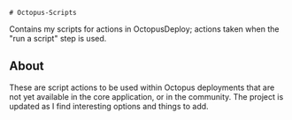     # Octopus-Scripts
Contains my scripts for actions in OctopusDeploy; actions taken when the "run a script" step is used.


## About
These are script actions to be used within Octopus deployments that are not yet available in the core application, or in the community. The project is updated as I find interesting options and things to add.     
